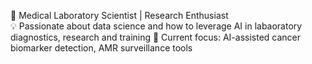 🧪 Medical Laboratory Scientist | Research Enthusiast    
 💡 Passionate about data science and how to leverage AI in labaoratory diagnostics, research and training
🔭 Current focus: AI-assisted cancer biomarker detection, AMR surveillance tools  

